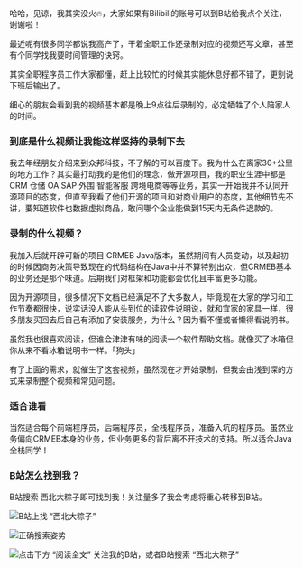 哈哈，见谅，我其实没火🔥，大家如果有Bilibili的账号可以到B站给我点个关注，谢谢啦！

最近呢有很多同学都说我高产了，干着全职工作还录制对应的视频还写文章，甚至有个同学找我要时间管理的诀窍。

其实全职程序员工作大家都懂，赶上比较忙的时候其实能休息好都不错了，更别说下班后输出了。

细心的朋友会看到我的视频基本都是晚上9点往后录制的，必定牺牲了个人陪家人的时间。

### 到底是什么视频让我能这样坚持的录制下去

我去年经朋友介绍来到众邦科技，不了解的可以百度下。我为什么在离家30+公里的地方工作？其实最打动我的是他们的理念，做开源项目，我的职业生涯中都是CRM 仓储 OA SAP 外围 智能客服 跨境电商等等业务，其实一开始我并不认同开源项目的态度，但直至我看了他们开源的项目和对商业用户的态度，其他细节先不讲，要知道软件也数据虚拟商品，敢问哪个企业能做到15天内无条件退款的。

### 录制的什么视频？

我加入后就开辟可新的项目 CRMEB Java版本，虽然期间有人员变动，以及起初的时候因商务决策导致现在的代码结构在Java中并不算特别出众，但CRMEB基本的业务还是那个味道。后期我们对框架和功能都会优化且丰富更多功能。

因为开源项目，很多情况下文档已经满足不了大多数人，毕竟现在大家的学习和工作节奏都很快，说实话没人能从头到位的读软件说明说，就和宜家的家具一样，很多朋友买回去后自己有添加了安装服务，为什么？因为看不懂或者懒得看说明书。

虽然我也很喜欢阅读，但谁会津津有味的阅读一个软件帮助文档。就像买了冰箱但你从来不看冰箱说明书一样。「狗头」

有了上面的需求，就催生了这套视频，虽然现在才开始录制，但我会由浅到深的方式来录制整个视频和常见问题。

### 适合谁看

当然适合每个前端程序员，后端程序员，全栈程序员，准备入坑的程序员。虽然业务偏向CRMEB本身的业务，但业务更多的背后离不开技术的支持。所以适合Java全栈同学！

### B站怎么找到我？

B站搜索 西北大粽子即可找到我！关注量多了我会考虑将重心转移到B站。

![B站上找 “西北大粽子”](https://gitee.com/stivepeim/img4mk/raw/master/20210424231747.png)

![正确搜索姿势](https://gitee.com/stivepeim/img4mk/raw/master/20210424232558.png)

![](https://gitee.com/stivepeim/img4mk/raw/master/20210424232646.gif)点击下方 “阅读全文” 关注我的B站，或者B站搜索 “西北大粽子”

